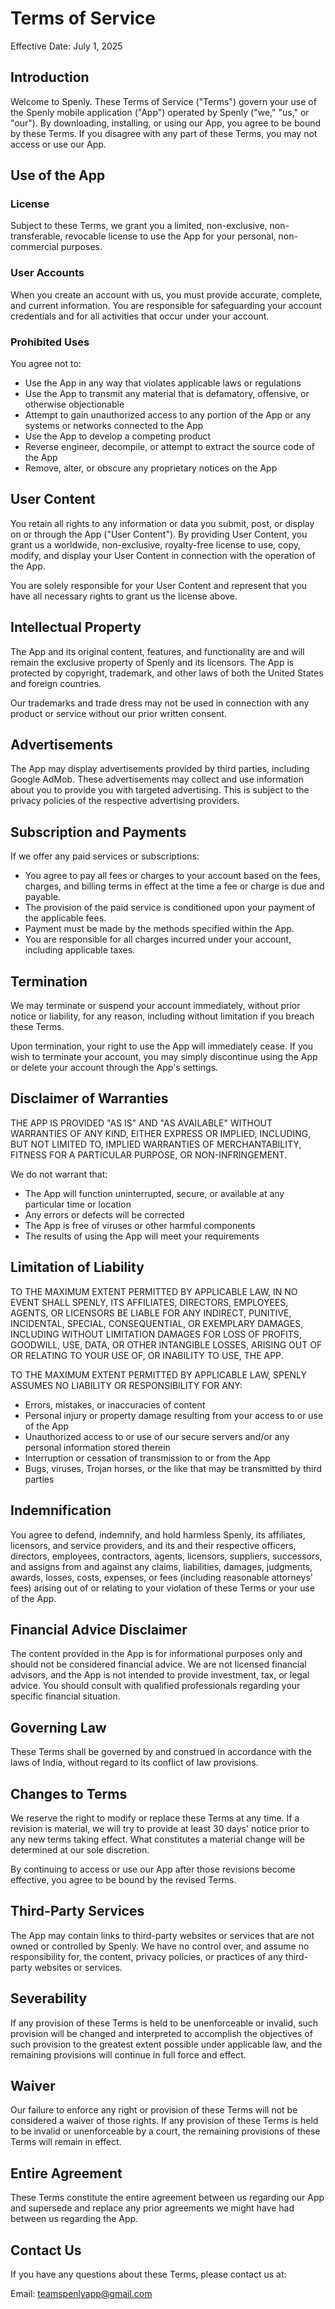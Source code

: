 # Terms of Service

Effective Date: July 1, 2025

## Introduction

Welcome to Spenly. These Terms of Service ("Terms") govern your use of the Spenly mobile application ("App") operated by Spenly ("we," "us," or "our"). By downloading, installing, or using our App, you agree to be bound by these Terms. If you disagree with any part of these Terms, you may not access or use our App.

## Use of the App

### License

Subject to these Terms, we grant you a limited, non-exclusive, non-transferable, revocable license to use the App for your personal, non-commercial purposes.

### User Accounts

When you create an account with us, you must provide accurate, complete, and current information. You are responsible for safeguarding your account credentials and for all activities that occur under your account.

### Prohibited Uses

You agree not to:

- Use the App in any way that violates applicable laws or regulations
- Use the App to transmit any material that is defamatory, offensive, or otherwise objectionable
- Attempt to gain unauthorized access to any portion of the App or any systems or networks connected to the App
- Use the App to develop a competing product
- Reverse engineer, decompile, or attempt to extract the source code of the App
- Remove, alter, or obscure any proprietary notices on the App

## User Content

You retain all rights to any information or data you submit, post, or display on or through the App ("User Content"). By providing User Content, you grant us a worldwide, non-exclusive, royalty-free license to use, copy, modify, and display your User Content in connection with the operation of the App.

You are solely responsible for your User Content and represent that you have all necessary rights to grant us the license above.

## Intellectual Property

The App and its original content, features, and functionality are and will remain the exclusive property of Spenly and its licensors. The App is protected by copyright, trademark, and other laws of both the United States and foreign countries.

Our trademarks and trade dress may not be used in connection with any product or service without our prior written consent.

## Advertisements

The App may display advertisements provided by third parties, including Google AdMob. These advertisements may collect and use information about you to provide you with targeted advertising. This is subject to the privacy policies of the respective advertising providers.

## Subscription and Payments

If we offer any paid services or subscriptions:

- You agree to pay all fees or charges to your account based on the fees, charges, and billing terms in effect at the time a fee or charge is due and payable.
- The provision of the paid service is conditioned upon your payment of the applicable fees.
- Payment must be made by the methods specified within the App.
- You are responsible for all charges incurred under your account, including applicable taxes.

## Termination

We may terminate or suspend your account immediately, without prior notice or liability, for any reason, including without limitation if you breach these Terms.

Upon termination, your right to use the App will immediately cease. If you wish to terminate your account, you may simply discontinue using the App or delete your account through the App's settings.

## Disclaimer of Warranties

THE APP IS PROVIDED "AS IS" AND "AS AVAILABLE" WITHOUT WARRANTIES OF ANY KIND, EITHER EXPRESS OR IMPLIED, INCLUDING, BUT NOT LIMITED TO, IMPLIED WARRANTIES OF MERCHANTABILITY, FITNESS FOR A PARTICULAR PURPOSE, OR NON-INFRINGEMENT.

We do not warrant that:
- The App will function uninterrupted, secure, or available at any particular time or location
- Any errors or defects will be corrected
- The App is free of viruses or other harmful components
- The results of using the App will meet your requirements

## Limitation of Liability

TO THE MAXIMUM EXTENT PERMITTED BY APPLICABLE LAW, IN NO EVENT SHALL SPENLY, ITS AFFILIATES, DIRECTORS, EMPLOYEES, AGENTS, OR LICENSORS BE LIABLE FOR ANY INDIRECT, PUNITIVE, INCIDENTAL, SPECIAL, CONSEQUENTIAL, OR EXEMPLARY DAMAGES, INCLUDING WITHOUT LIMITATION DAMAGES FOR LOSS OF PROFITS, GOODWILL, USE, DATA, OR OTHER INTANGIBLE LOSSES, ARISING OUT OF OR RELATING TO YOUR USE OF, OR INABILITY TO USE, THE APP.

TO THE MAXIMUM EXTENT PERMITTED BY APPLICABLE LAW, SPENLY ASSUMES NO LIABILITY OR RESPONSIBILITY FOR ANY:
- Errors, mistakes, or inaccuracies of content
- Personal injury or property damage resulting from your access to or use of the App
- Unauthorized access to or use of our secure servers and/or any personal information stored therein
- Interruption or cessation of transmission to or from the App
- Bugs, viruses, Trojan horses, or the like that may be transmitted by third parties

## Indemnification

You agree to defend, indemnify, and hold harmless Spenly, its affiliates, licensors, and service providers, and its and their respective officers, directors, employees, contractors, agents, licensors, suppliers, successors, and assigns from and against any claims, liabilities, damages, judgments, awards, losses, costs, expenses, or fees (including reasonable attorneys' fees) arising out of or relating to your violation of these Terms or your use of the App.

## Financial Advice Disclaimer

The content provided in the App is for informational purposes only and should not be considered financial advice. We are not licensed financial advisors, and the App is not intended to provide investment, tax, or legal advice. You should consult with qualified professionals regarding your specific financial situation.

## Governing Law

These Terms shall be governed by and construed in accordance with the laws of India, without regard to its conflict of law provisions.

## Changes to Terms

We reserve the right to modify or replace these Terms at any time. If a revision is material, we will try to provide at least 30 days' notice prior to any new terms taking effect. What constitutes a material change will be determined at our sole discretion.

By continuing to access or use our App after those revisions become effective, you agree to be bound by the revised Terms.

## Third-Party Services

The App may contain links to third-party websites or services that are not owned or controlled by Spenly. We have no control over, and assume no responsibility for, the content, privacy policies, or practices of any third-party websites or services.

## Severability

If any provision of these Terms is held to be unenforceable or invalid, such provision will be changed and interpreted to accomplish the objectives of such provision to the greatest extent possible under applicable law, and the remaining provisions will continue in full force and effect.

## Waiver

Our failure to enforce any right or provision of these Terms will not be considered a waiver of those rights. If any provision of these Terms is held to be invalid or unenforceable by a court, the remaining provisions of these Terms will remain in effect.

## Entire Agreement

These Terms constitute the entire agreement between us regarding our App and supersede and replace any prior agreements we might have had between us regarding the App.

## Contact Us

If you have any questions about these Terms, please contact us at:

Email: teamspenlyapp@gmail.com 
